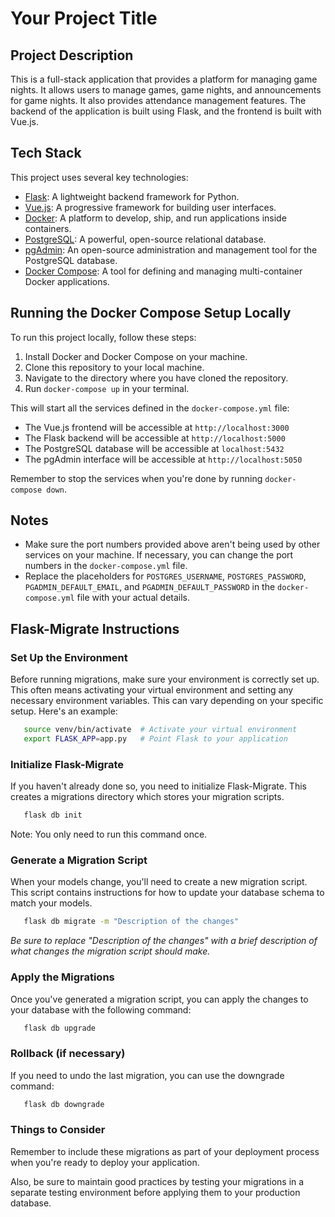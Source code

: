 # Your Project Title

## Project Description

This is a full-stack application that provides a platform for managing game nights. It allows users to manage games, game nights, and announcements for game nights. It also provides attendance management features. The backend of the application is built using Flask, and the frontend is built with Vue.js.

## Tech Stack

This project uses several key technologies:

- [Flask](https://flask.palletsprojects.com/en/2.0.x/): A lightweight backend framework for Python.
- [Vue.js](https://vuejs.org/): A progressive framework for building user interfaces.
- [Docker](https://www.docker.com/): A platform to develop, ship, and run applications inside containers.
- [PostgreSQL](https://www.postgresql.org/): A powerful, open-source relational database.
- [pgAdmin](https://www.pgadmin.org/): An open-source administration and management tool for the PostgreSQL database.
- [Docker Compose](https://docs.docker.com/compose/): A tool for defining and managing multi-container Docker applications.

## Running the Docker Compose Setup Locally

To run this project locally, follow these steps:

1. Install Docker and Docker Compose on your machine.
2. Clone this repository to your local machine.
3. Navigate to the directory where you have cloned the repository.
4. Run `docker-compose up` in your terminal.

This will start all the services defined in the `docker-compose.yml` file:

- The Vue.js frontend will be accessible at `http://localhost:3000`
- The Flask backend will be accessible at `http://localhost:5000`
- The PostgreSQL database will be accessible at `localhost:5432`
- The pgAdmin interface will be accessible at `http://localhost:5050`

Remember to stop the services when you're done by running `docker-compose down`.

## Notes

- Make sure the port numbers provided above aren't being used by other services on your machine. If necessary, you can change the port numbers in the `docker-compose.yml` file.
- Replace the placeholders for `POSTGRES_USERNAME`, `POSTGRES_PASSWORD`, `PGADMIN_DEFAULT_EMAIL`, and `PGADMIN_DEFAULT_PASSWORD` in the `docker-compose.yml` file with your actual details.

## Flask-Migrate Instructions

### Set Up the Environment

Before running migrations, make sure your environment is correctly set up. This often means activating your virtual environment and setting any necessary environment variables. This can vary depending on your specific setup. Here's an example:

```bash
   source venv/bin/activate  # Activate your virtual environment
   export FLASK_APP=app.py   # Point Flask to your application
```

### Initialize Flask-Migrate

If you haven't already done so, you need to initialize Flask-Migrate. This creates a migrations directory which stores your migration scripts.

```bash
   flask db init
```

Note: You only need to run this command once.

### Generate a Migration Script

When your models change, you'll need to create a new migration script. This script contains instructions for how to update your database schema to match your models.

```bash
   flask db migrate -m "Description of the changes"
```

*Be sure to replace "Description of the changes" with a brief description of what changes the migration script should make.*

### Apply the Migrations

Once you've generated a migration script, you can apply the changes to your database with the following command:

```bash
   flask db upgrade
```

### Rollback (if necessary)

If you need to undo the last migration, you can use the downgrade command:

```bash
   flask db downgrade
```

### Things to Consider

Remember to include these migrations as part of your deployment process when you're ready to deploy your application.

Also, be sure to maintain good practices by testing your migrations in a separate testing environment before applying them to your production database.
